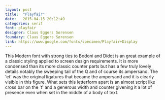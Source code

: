 ```yaml
---
layout: post
title:  "Playfair"
date:   2015-04-15 20:12:49
categories: serif
font: playfair
designer: Claus Eggers Sørensen
foundary: Claus Eggers Sørensen
link: https://www.google.com/fonts/specimen/Playfair+Display
---
```

<!--more-->

This Modern font with strong ties to Bodoni and Didot is an great example of a classic styling applied to screen design requirements. It is more condensed than its more classic counter parts but has a few truly lovely details notably the sweeping tail of the Q and of course its ampersand. The 'et'  was the original ligatures that became the ampersand and it is clearly visible in this figure. What sets this letterform apart is an almost script like cross bar on the 't' and a generous width and counter givening it a lot of presence even when set in the middle of a body of text.